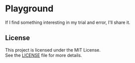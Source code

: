 # Playground
If I find something interesting in my trial and error, I'll share it.
## License
This project is licensed under the MIT License.  
See the [LICENSE](LICENSE) file for more details.
